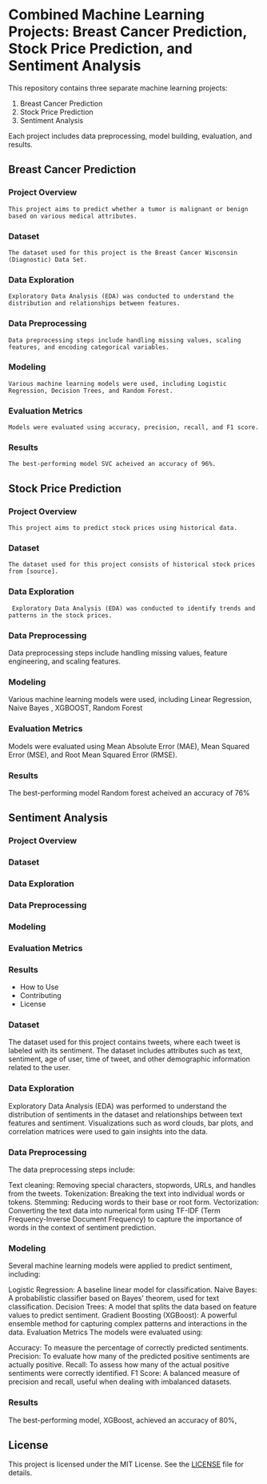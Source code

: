 # Combined Machine Learning Projects: Breast Cancer Prediction, Stock Price Prediction, and Sentiment Analysis

This repository contains three separate machine learning projects:
1. Breast Cancer Prediction
2. Stock Price Prediction
3. Sentiment Analysis

Each project includes data preprocessing, model building, evaluation, and results.

## Breast Cancer Prediction
  
  ### Project Overview
    This project aims to predict whether a tumor is malignant or benign based on various medical attributes.

  ### Dataset
    The dataset used for this project is the Breast Cancer Wisconsin (Diagnostic) Data Set.

   ### Data Exploration
    Exploratory Data Analysis (EDA) was conducted to understand the distribution and relationships between features.

   ### Data Preprocessing
    Data preprocessing steps include handling missing values, scaling features, and encoding categorical variables.

   ### Modeling
    Various machine learning models were used, including Logistic Regression, Decision Trees, and Random Forest.

   ### Evaluation Metrics
    Models were evaluated using accuracy, precision, recall, and F1 score.

   ### Results
    The best-performing model SVC acheived an accuracy of 96%.

   ## Stock Price Prediction
   ### Project Overview
    This project aims to predict stock prices using historical data.

   ### Dataset
    The dataset used for this project consists of historical stock prices from [source].

   ### Data Exploration
     Exploratory Data Analysis (EDA) was conducted to identify trends and patterns in the stock prices.

   ### Data Preprocessing
   Data preprocessing steps include handling missing values, feature engineering, and scaling features.

   ### Modeling
   Various machine learning models were used, including Linear Regression, Naive Bayes , XGBOOST, Random Forest

   ### Evaluation Metrics
   Models were evaluated using Mean Absolute Error (MAE), Mean Squared Error (MSE), and Root Mean Squared Error (RMSE).

   ### Results
   The best-performing model Random forest acheived an accuracy of 76%

  ## Sentiment Analysis
   ### Project Overview
   ### Dataset
   ### Data Exploration
   ### Data Preprocessing
   ### Modeling
   ### Evaluation Metrics
   ### Results
- How to Use
- Contributing
- License




### Dataset
The dataset used for this project contains tweets, where each tweet is labeled with its sentiment. The dataset includes attributes such as text, sentiment, age of user, time of tweet, and other demographic information related to the user.

### Data Exploration
Exploratory Data Analysis (EDA) was performed to understand the distribution of sentiments in the dataset and relationships between text features and sentiment. Visualizations such as word clouds, bar plots, and correlation matrices were used to gain insights into the data.

### Data Preprocessing
The data preprocessing steps include:

Text cleaning: Removing special characters, stopwords, URLs, and handles from the tweets.
Tokenization: Breaking the text into individual words or tokens.
Stemming: Reducing words to their base or root form.
Vectorization: Converting the text data into numerical form using TF-IDF (Term Frequency-Inverse Document Frequency) to capture the importance of words in the context of sentiment prediction.

### Modeling
Several machine learning models were applied to predict sentiment, including:

Logistic Regression: A baseline linear model for classification.
Naive Bayes: A probabilistic classifier based on Bayes' theorem, used for text classification.
Decision Trees: A model that splits the data based on feature values to predict sentiment.
Gradient Boosting (XGBoost): A powerful ensemble method for capturing complex patterns and interactions in the data.
Evaluation Metrics
The models were evaluated using:

Accuracy: To measure the percentage of correctly predicted sentiments.
Precision: To evaluate how many of the predicted positive sentiments are actually positive.
Recall: To assess how many of the actual positive sentiments were correctly identified.
F1 Score: A balanced measure of precision and recall, useful when dealing with imbalanced datasets.

### Results
The best-performing model, XGBoost, achieved an accuracy of 80%, 

## License
This project is licensed under the MIT License. See the [LICENSE](LICENSE) file for details.
